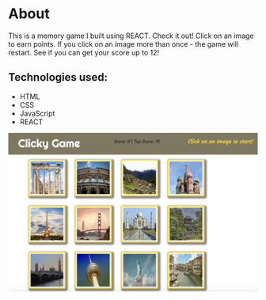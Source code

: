 
# About
This is a memory game I built using REACT. Check it out!
Click on an image to earn points.
If you click on an image more than once - the game will restart.
See if you can get your score up to 12!

## Technologies used:
- HTML
- CSS
- JavaScript
- REACT

![Memory Game](./src/images/clickyGame.jpg)
